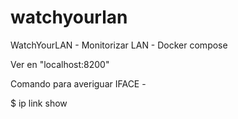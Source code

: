 # watchyourlan
WatchYourLAN - Monitorizar LAN - Docker compose

Ver en "localhost:8200"

Comando para averiguar IFACE - 

$ ip link show
